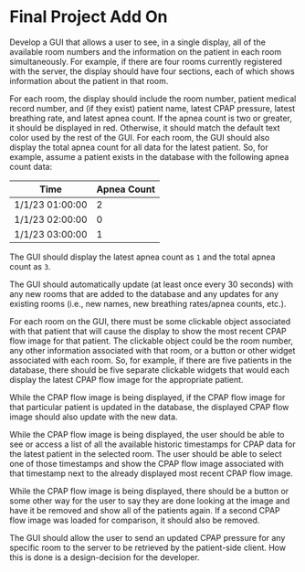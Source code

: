 # Final Project Add On

Develop a GUI that allows a user to see, in a single display, all of the
available room numbers and the information on the patient in each room
simultaneously.  For example, if there are four rooms currently registered
with the server, the display should have four sections, each of which shows
information about the patient in that room.

For each room, the display should include the room number, patient medical 
record number, and (if they exist) patient name, latest CPAP pressure, latest
breathing rate, and latest apnea count.  If the apnea count is two or greater,
it should be displayed in red.  Otherwise, it should match the default text
color used by the rest of the GUI.  For each room, the GUI should also
display the total apnea count for all data for the latest patient.  So, for
example, assume a patient exists in the database with the following apnea count data:

| Time | Apnea Count |
| --- | --- |
| 1/1/23 01:00:00 | 2 |
| 1/1/23 02:00:00 | 0 |
| 1/1/23 03:00:00 | 1 |

The GUI should display the latest apnea count as `1` and the total apnea
count as `3`.


The GUI should automatically update (at least once every 30 seconds) with any 
new rooms that are added to the database and any updates for any existing
rooms (i.e., new names, new breathing rates/apnea counts, etc.).

For each room on the GUI, there must be some clickable object associated
with that patient that will cause the display to show the most recent
CPAP flow image for that patient.  The clickable object could be the room
number, any other information associated with that room, or a button or other 
widget associated with each room.  So, for example, if there are five patients in the 
database, there should be five separate clickable widgets that would each 
display the latest CPAP flow image for the appropriate patient.  

While the CPAP flow image is being displayed, if the CPAP flow image for that 
particular patient is updated in the database, the displayed CPAP flow image 
should also update with the new data.

While the CPAP flow image is being displayed, the user should be able to see or
access a list of all the available historic timestamps for CPAP data 
for the latest patient in the selected room.  The user should be able to select 
one of those
timestamps and show the CPAP flow image associated with that timestamp next to the
already displayed most recent CPAP flow image.

While the CPAP flow image is being displayed, there should be a button or some other 
way for the user to say they are done looking at the image and have it
be removed and show all of the patients again.  If a second CPAP flow image was 
loaded for comparison, it should also be removed.

The GUI should allow the user to send an updated CPAP pressure for any specific 
room to the server to be retrieved by the patient-side client.  How this is
done is a design-decision for the developer.


